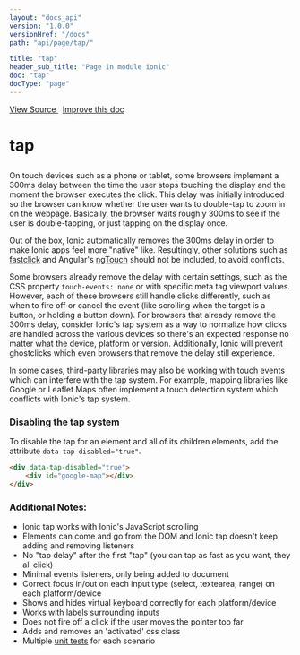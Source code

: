 ```yaml
---
layout: "docs_api"
version: "1.0.0"
versionHref: "/docs"
path: "api/page/tap/"

title: "tap"
header_sub_title: "Page in module ionic"
doc: "tap"
docType: "page"
---
```


<div class="improve-docs">
  <a href='http://github.com/driftyco/ionic/tree/master/js/utils/tap.js#L2'>
    View Source
  </a>
  &nbsp;
  <a href='http://github.com/driftyco/ionic/edit/master/js/utils/tap.js#L2'>
    Improve this doc
  </a>
</div>




<h1 class="api-title">

  tap



</h1>





On touch devices such as a phone or tablet, some browsers implement a 300ms delay between
the time the user stops touching the display and the moment the browser executes the
click. This delay was initially introduced so the browser can know whether the user wants to
double-tap to zoom in on the webpage.  Basically, the browser waits roughly 300ms to see if
the user is double-tapping, or just tapping on the display once.

Out of the box, Ionic automatically removes the 300ms delay in order to make Ionic apps
feel more "native" like. Resultingly, other solutions such as
[fastclick](https://github.com/ftlabs/fastclick) and Angular's
[ngTouch](https://docs.angularjs.org/api/ngTouch) should not be included, to avoid conflicts.

Some browsers already remove the delay with certain settings, such as the CSS property
`touch-events: none` or with specific meta tag viewport values. However, each of these
browsers still handle clicks differently, such as when to fire off or cancel the event
(like scrolling when the target is a button, or holding a button down).
For browsers that already remove the 300ms delay, consider Ionic's tap system as a way to
normalize how clicks are handled across the various devices so there's an expected response
no matter what the device, platform or version. Additionally, Ionic will prevent
ghostclicks which even browsers that remove the delay still experience.

In some cases, third-party libraries may also be working with touch events which can interfere
with the tap system. For example, mapping libraries like Google or Leaflet Maps often implement
a touch detection system which conflicts with Ionic's tap system.

### Disabling the tap system

To disable the tap for an element and all of its children elements,
add the attribute `data-tap-disabled="true"`.

```html
<div data-tap-disabled="true">
    <div id="google-map"></div>
</div>
```

### Additional Notes:

- Ionic tap  works with Ionic's JavaScript scrolling
- Elements can come and go from the DOM and Ionic tap doesn't keep adding and removing
  listeners
- No "tap delay" after the first "tap" (you can tap as fast as you want, they all click)
- Minimal events listeners, only being added to document
- Correct focus in/out on each input type (select, textearea, range) on each platform/device
- Shows and hides virtual keyboard correctly for each platform/device
- Works with labels surrounding inputs
- Does not fire off a click if the user moves the pointer too far
- Adds and removes an 'activated' css class
- Multiple [unit tests](https://github.com/driftyco/ionic/blob/master/test/unit/utils/tap.unit.js) for each scenario










  

  
  
  






